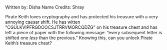 Written by: Disha
Name Credits: Shray

Pirate Keith loves cryptography and has protected his treasure with a very annoying caesar shift. He has witten “CGULKVIPFRGDOOCSJTRRVMORCQDZG” on his treasure chest and has left a piece of paper with the following message: “every subsequent letter is shifted one *less* than the previous.” Knowing this, can you unlock Pirate Keith’s treasure chest?
